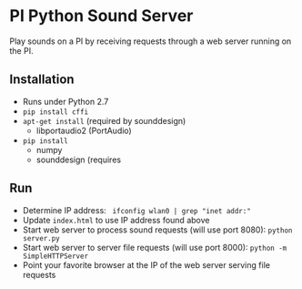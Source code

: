 PI Python Sound Server
======================

Play sounds on a PI by receiving requests through a web server running on the PI.

Installation
------------

- Runs under Python 2.7
- `pip install cffi`
- `apt-get install` (required by sounddesign)
    - libportaudio2 (PortAudio)
- `pip install`
    - numpy
    - sounddesign (requires 


Run
---

- Determine IP address: ` ifconfig wlan0 | grep "inet addr:"`
- Update `index.html` to use IP address found above
- Start web server to process sound requests (will use port 8080): `python server.py`
- Start web server to server file requests (will use port 8000): `python -m SimpleHTTPServer`
- Point your favorite browser at the IP of the web server serving file requests


